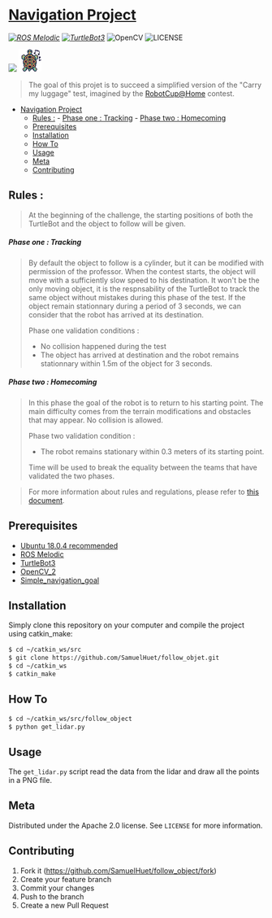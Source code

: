 # [Navigation Project](https://github.com/SamuelHuet/simple_navigation_goals)

_[![ROS Melodic](https://img.shields.io/badge/ROS-Melodic-red)](http://wiki.ros.org/melodic/Installation/Ubuntu)_ _[![TurtleBot3](https://img.shields.io/badge/TurtleBot-3-brightgreen)](http://emanual.robotis.com/docs/en/platform/turtlebot3/pc_setup/)_ ![OpenCV](https://img.shields.io/badge/OpenCV-2-yellow) ![LICENSE](https://img.shields.io/badge/LICENSE-Apache%202.0-informational)

<img src="https://upload.wikimedia.org/wikipedia/commons/thumb/b/bb/Ros_logo.svg/800px-Ros_logo.svg.png" width="110"> ![MelodicTurtle][melodic-turtle]

>The goal of this projet is to succeed a simplified version of the "Carry my luggage" test, imagined by the [RobotCup@Home](https://athome.robocup.org) contest.

- [Navigation Project](#navigation-project)
  - [Rules :](#rules)
        - [Phase one : Tracking](#phase-one--tracking)
        - [Phase two : Homecoming](#phase-two--homecoming)
  - [Prerequisites](#prerequisites)
  - [Installation](#installation)
  - [How To](#how-to)
  - [Usage](#usage)
  - [Meta](#meta)
  - [Contributing](#contributing)


## Rules :

>At the beginning of the challenge, the starting positions of both the TurtleBot and the object to follow will be given.

##### Phase one : Tracking

>By default the object to follow is a cylinder, but it can be modified with permission of the professor. When the contest starts, the object will move with a sufficiently slow speed to his destination. It won't be the only moving object, it is the respnsability of the TurtleBot to track the same object without mistakes during this phase of the test. If the object remain stationnary during a period of 3 seconds, we can consider that the robot has arrived at its destination.
>
>Phase one validation conditions :
>  - No collision happened during the test
>  - The object has arrived at destination and the robot remains stationnary within 1.5m of the object for 3 seconds.

##### Phase two : Homecoming

>In this phase the goal of the robot is to return to his starting point. The main difficulty comes from the terrain modifications and obstacles that may appear. No collision is allowed.
>
>Phase two validation condition :
>  - The robot remains stationary within 0.3 meters of its starting point.
>
>Time will be used to break the equality between the teams that have validated the two phases.

>For more information about rules and regulations, please refer to [this document](https://robocupathome.github.io/RuleBook/rulebook/master.pdf).

## Prerequisites

- [Ubuntu 18.0.4 recommended](https://ubuntu.com/download/desktop)
- [ROS Melodic](http://wiki.ros.org/melodic/Installation/Ubuntu)
- [TurtleBot3](http://emanual.robotis.com/docs/en/platform/turtlebot3/pc_setup/)
- [OpenCV_2](https://opencv.org/)
- [Simple_navigation_goal](https://gitlab.com/catie_robotics/slam/tiago/simple_navigation_goals)

## Installation

Simply clone this repository on your computer and compile the project using catkin_make:
```
$ cd ~/catkin_ws/src
$ git clone https://github.com/SamuelHuet/follow_objet.git
$ cd ~/catkin_ws
$ catkin_make
```

## How To

```
$ cd ~/catkin_ws/src/follow_object
$ python get_lidar.py
```

## Usage

The `get_lidar.py` script read the data from the lidar and draw all the points in a PNG file. 

## Meta

Distributed under the Apache 2.0 license. See ``LICENSE`` for more information.

## Contributing

1. Fork it (<https://github.com/SamuelHuet/follow_object/fork>)
2. Create your feature branch
3. Commit your changes
4. Push to the branch
5. Create a new Pull Request

<!-- Markdown link & img dfn's -->
[melodic-turtle]: https://raw.githubusercontent.com/ros/ros_tutorials/melodic-devel/turtlesim/images/melodic.png
